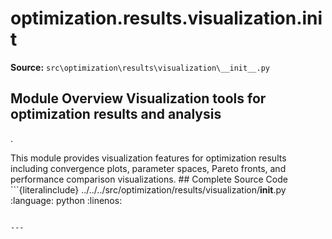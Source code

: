 # optimization.results.visualization.__init__

**Source:** `src\optimization\results\visualization\__init__.py`

## Module Overview Visualization tools for optimization results and analysis

.


This module provides visualization features for
optimization results including convergence plots, parameter spaces,
Pareto fronts, and performance comparison visualizations. ## Complete Source Code ```{literalinclude} ../../../src/optimization/results/visualization/__init__.py
:language: python
:linenos:
```

---

